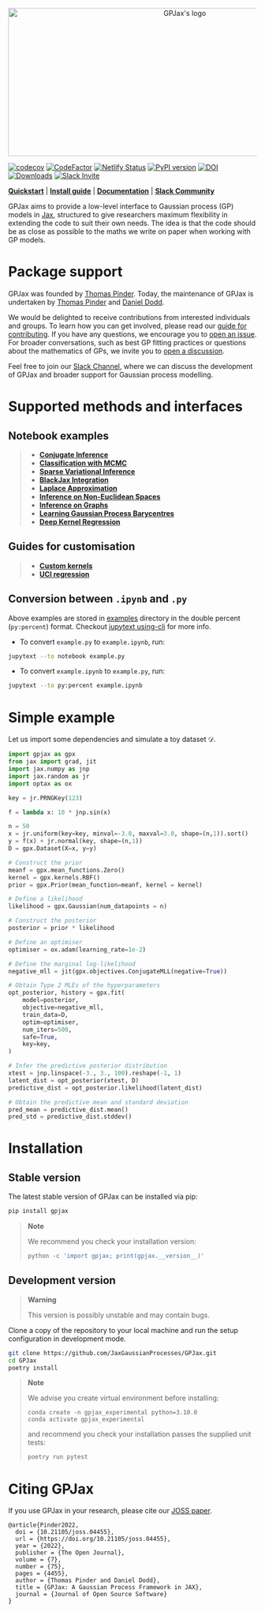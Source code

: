 <!-- <h1 align='center'>GPJax</h1>
<h2 align='center'>Gaussian processes in Jax.</h2> -->
<p align="center">
<img width="700" height="300" src="https://raw.githubusercontent.com/JaxGaussianProcesses/GPJax/main/docs/_static/gpjax_logo.svg" alt="GPJax's logo">
</p>

[![codecov](https://codecov.io/gh/JaxGaussianProcesses/GPJax/branch/master/graph/badge.svg?token=DM1DRDASU2)](https://codecov.io/gh/JaxGaussianProcesses/GPJax)
[![CodeFactor](https://www.codefactor.io/repository/github/jaxgaussianprocesses/gpjax/badge)](https://www.codefactor.io/repository/github/jaxgaussianprocesses/gpjax)
[![Netlify Status](https://api.netlify.com/api/v1/badges/d3950e6f-321f-4508-9e52-426b5dae2715/deploy-status)](https://app.netlify.com/sites/endearing-crepe-c2d5fe/deploys)
[![PyPI version](https://badge.fury.io/py/GPJax.svg)](https://badge.fury.io/py/GPJax)
[![DOI](https://joss.theoj.org/papers/10.21105/joss.04455/status.svg)](https://doi.org/10.21105/joss.04455)
[![Downloads](https://pepy.tech/badge/gpjax)](https://pepy.tech/project/gpjax)
[![Slack Invite](https://img.shields.io/badge/Slack_Invite--blue?style=social&logo=slack)](https://join.slack.com/t/gpjax/shared_invite/zt-1da57pmjn-rdBCVg9kApirEEn2E5Q2Zw)

[**Quickstart**](#simple-example)
| [**Install guide**](#installation)
| [**Documentation**](https://gpjax.readthedocs.io/en/latest/)
| [**Slack Community**](https://join.slack.com/t/gpjax/shared_invite/zt-1da57pmjn-rdBCVg9kApirEEn2E5Q2Zw)

GPJax aims to provide a low-level interface to Gaussian process (GP) models in
[Jax](https://github.com/google/jax), structured to give researchers maximum
flexibility in extending the code to suit their own needs. The idea is that the
code should be as close as possible to the maths we write on paper when working
with GP models.

# Package support

GPJax was founded by [Thomas Pinder](https://github.com/thomaspinder). Today,
the maintenance of GPJax is undertaken by [Thomas
Pinder](https://github.com/thomaspinder) and [Daniel
Dodd](https://github.com/Daniel-Dodd).

We would be delighted to receive contributions from interested individuals and
groups. To learn how you can get involved, please read our [guide for
contributing](https://github.com/JaxGaussianProcesses/GPJax/blob/master/CONTRIBUTING.md).
If you have any questions, we encourage you to [open an
issue](https://github.com/JaxGaussianProcesses/GPJax/issues/new/choose). For
broader conversations, such as best GP fitting practices or questions about the
mathematics of GPs, we invite you to [open a
discussion](https://github.com/JaxGaussianProcesses/GPJax/discussions).

Feel free to join our [Slack
Channel](https://join.slack.com/t/gpjax/shared_invite/zt-1da57pmjn-rdBCVg9kApirEEn2E5Q2Zw),
where we can discuss the development of GPJax and broader support for Gaussian
process modelling.

# Supported methods and interfaces

## Notebook examples

> - [**Conjugate Inference**](https://gpjax.readthedocs.io/en/latest/examples/regression.html)
> - [**Classification with MCMC**](https://gpjax.readthedocs.io/en/latest/examples/classification.html)
> - [**Sparse Variational Inference**](https://gpjax.readthedocs.io/en/latest/examples/uncollapsed_vi.html)
> - [**BlackJax Integration**](https://gpjax.readthedocs.io/en/latest/examples/classification.html)
> - [**Laplace Approximation**](https://gpjax.readthedocs.io/en/latest/examples/classification.html#Laplace-approximation)
> - [**Inference on Non-Euclidean Spaces**](https://gpjax.readthedocs.io/en/latest/examples/kernels.html#Custom-Kernel)
> - [**Inference on Graphs**](https://gpjax.readthedocs.io/en/latest/examples/graph_kernels.html)
> - [**Learning Gaussian Process Barycentres**](https://gpjax.readthedocs.io/en/latest/examples/barycentres.html)
> - [**Deep Kernel Regression**](https://gpjax.readthedocs.io/en/latest/examples/haiku.html)

## Guides for customisation
>
> - [**Custom kernels**](https://gpjax.readthedocs.io/en/latest/examples/kernels.html#Custom-Kernel)
> - [**UCI regression**](https://gpjax.readthedocs.io/en/latest/examples/yacht.html)

## Conversion between `.ipynb` and `.py`
Above examples are stored in [examples](examples) directory in the double
percent (`py:percent`) format. Checkout [jupytext
using-cli](https://jupytext.readthedocs.io/en/latest/using-cli.html) for more
info.

* To convert `example.py` to `example.ipynb`, run:

```bash
jupytext --to notebook example.py
```

* To convert `example.ipynb` to `example.py`, run:

```bash
jupytext --to py:percent example.ipynb
```

# Simple example

Let us import some dependencies and simulate a toy dataset $\mathcal{D}$.

```python
import gpjax as gpx
from jax import grad, jit
import jax.numpy as jnp
import jax.random as jr
import optax as ox

key = jr.PRNGKey(123)

f = lambda x: 10 * jnp.sin(x)

n = 50
x = jr.uniform(key=key, minval=-3.0, maxval=3.0, shape=(n,1)).sort()
y = f(x) + jr.normal(key, shape=(n,1))
D = gpx.Dataset(X=x, y=y)

# Construct the prior
meanf = gpx.mean_functions.Zero()
kernel = gpx.kernels.RBF()
prior = gpx.Prior(mean_function=meanf, kernel = kernel)

# Define a likelihood
likelihood = gpx.Gaussian(num_datapoints = n)

# Construct the posterior
posterior = prior * likelihood

# Define an optimiser
optimiser = ox.adam(learning_rate=1e-2)

# Define the marginal log-likelihood
negative_mll = jit(gpx.objectives.ConjugateMLL(negative=True))

# Obtain Type 2 MLEs of the hyperparameters
opt_posterior, history = gpx.fit(
    model=posterior,
    objective=negative_mll,
    train_data=D,
    optim=optimiser,
    num_iters=500,
    safe=True,
    key=key,
)

# Infer the predictive posterior distribution
xtest = jnp.linspace(-3., 3., 100).reshape(-1, 1)
latent_dist = opt_posterior(xtest, D)
predictive_dist = opt_posterior.likelihood(latent_dist)

# Obtain the predictive mean and standard deviation
pred_mean = predictive_dist.mean()
pred_std = predictive_dist.stddev()
```

# Installation

## Stable version

The latest stable version of GPJax can be installed via
pip:

```bash
pip install gpjax
```

> **Note**
>
> We recommend you check your installation version:
> ```python
> python -c 'import gpjax; print(gpjax.__version__)'
> ```



## Development version
> **Warning**
>
> This version is possibly unstable and may contain bugs.

Clone a copy of the repository to your local machine and run the setup
configuration in development mode.
```bash
git clone https://github.com/JaxGaussianProcesses/GPJax.git
cd GPJax
poetry install
```

> **Note**
>
> We advise you create virtual environment before installing:
> ```
> conda create -n gpjax_experimental python=3.10.0
> conda activate gpjax_experimental
>  ```
>
> and recommend you check your installation passes the supplied unit tests:
>
> ```python
> poetry run pytest
> ```

# Citing GPJax

If you use GPJax in your research, please cite our [JOSS paper](https://joss.theoj.org/papers/10.21105/joss.04455#).

```
@article{Pinder2022,
  doi = {10.21105/joss.04455},
  url = {https://doi.org/10.21105/joss.04455},
  year = {2022},
  publisher = {The Open Journal},
  volume = {7},
  number = {75},
  pages = {4455},
  author = {Thomas Pinder and Daniel Dodd},
  title = {GPJax: A Gaussian Process Framework in JAX},
  journal = {Journal of Open Source Software}
}
```
